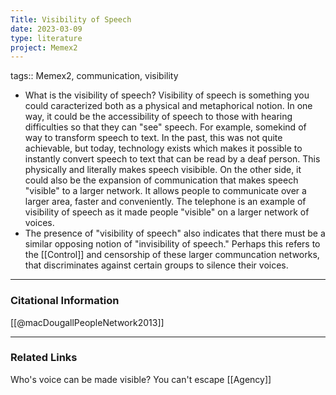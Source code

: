 ```yaml
---
Title: Visibility of Speech
date: 2023-03-09
type: literature
project: Memex2
---
```

tags:: Memex2, communication, visibility

- What is the visibility of speech? Visibility of speech is something you could caracterized both as a physical and metaphorical notion. In one way, it could be the accessibility of speech to those with hearing difficulties so that they can "see" speech. For example, somekind of way to transform speech to text. In the past, this was not quite achievable, but today, technology exists which makes it possible to instantly convert speech to text that can be read by a deaf person. This physically and literally makes speech visibible. On the other side, it could also be the expansion of communication that makes speech "visible" to a larger network. It allows people to communicate over a larger area, faster and conveniently. The telephone is an example of visibility of speech as it made people "visible" on a larger network of voices. 
- The presence of "visibility of speech" also indicates that there must be a similar opposing notion of "invisibility of speech." Perhaps this refers to the [[Control]] and censorship of these larger communcation networks, that discriminates against certain groups to silence their voices. 

---
### Citational Information

[[@macDougallPeopleNetwork2013]]

---

### Related Links

Who's voice can be made visible? You can't escape [[Agency]]